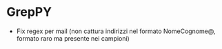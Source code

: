 # GrepPY
- Fix regex per mail (non cattura indirizzi nel formato NomeCognome@, formato raro ma presente nei campioni)
